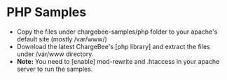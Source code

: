 # PHP Samples

 * Copy the files under chargebee-samples/php folder to your apache's default site (mostly /var/www/)
 * Download the latest ChargeBee's [php library] and extract the files under /var/www directory.
 * **Note:** You need to [enable] mod-rewrite and .htaccess in your apache server to run the samples. 

